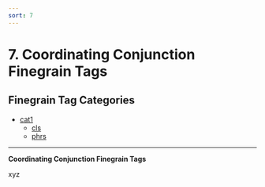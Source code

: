 ```yaml
---
sort: 7
---
```


# 7. Coordinating Conjunction Finegrain Tags

## Finegrain Tag Categories

- [cat1](7_cat1)
	- [cls](7_cat1.html#7-1-1-cls-xyz)
	- [phrs](7_cat1.html#7-1-2-phrs-xyz)

---

**Coordinating Conjunction Finegrain Tags**

xyz